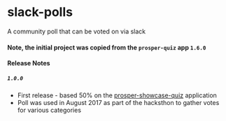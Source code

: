 # slack-polls
A community poll that can be voted on via slack

#### Note, the initial project was copied from the `prosper-quiz` app `1.6.0`

#### Release Notes

##### `1.0.0`

* First release - based 50% on the [prosper-showcase-quiz](https://github.com/nevex/prosper-showcase-quiz) application
* Poll was used in August 2017 as part of the hacksthon to gather votes for various categories
